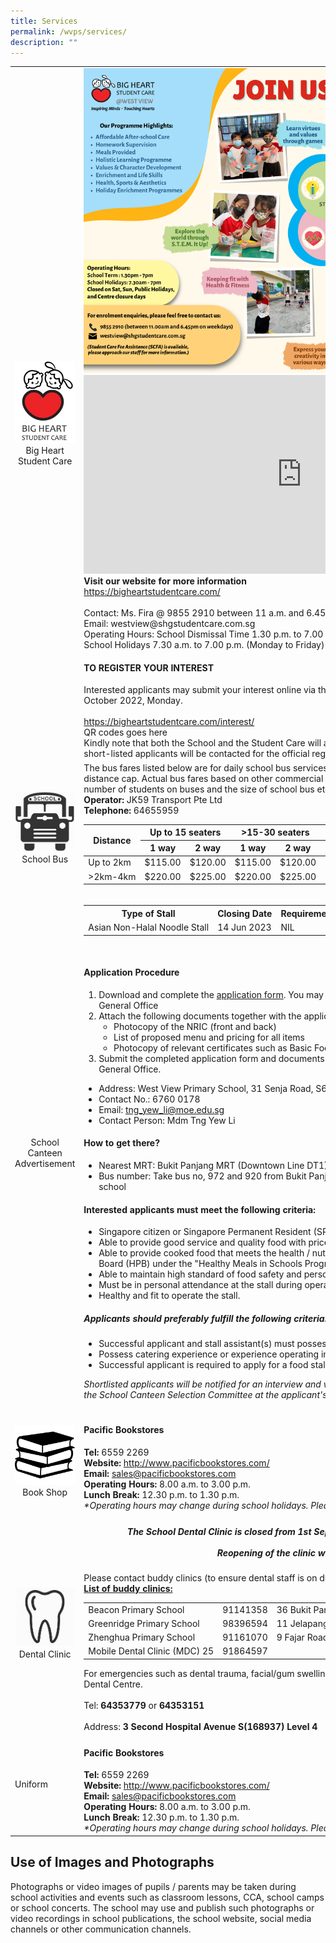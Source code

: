 ```yaml
---
title: Services
permalink: /wvps/services/
description: ""
---
```

<table>
  <tbody>
    <tr>
      <td style="text-align:center;">
				<img alt="" src="/images/logo.jpeg">
				Big Heart Student Care</td>
      <td>
      <img alt="Big Hear Student Care Poster" src="/images/West%20View%20SCC%20Info.png"><br>
      <iframe width="560" height="315" src="https://www.youtube.com/embed/Do4hSWR8s4o" title="YouTube video player" frameborder="0" allow="accelerometer; autoplay; clipboard-write; encrypted-media; gyroscope; picture-in-picture" allowfullscreen="" style="margin: 0px; outline: 0px; padding: 0px; width: 698px; height: 318px;"></iframe><br>
      <strong>Visit our website for more information</strong><br>
      <a target="_blank" href="https://bigheartstudentcare.com/">https://bigheartstudentcare.com/</a><br><br>
      Contact: Ms. Fira @ 9855 2910 between 11 a.m. and 6.45 p.m. (Weekdays)<br>
      Email: westview@shgstudentcare.com.sg<br>
      Operating Hours: School Dismissal Time 1.30 p.m. to 7.00 p.m. (Monday to Friday)<br>
      School Holidays 7.30 a.m. to 7.00 p.m.  (Monday to Friday)
      <br>
      <h4>TO REGISTER YOUR INTEREST</h4>
      Interested applicants may submit your interest online via the URL online link or QR Code below by 31 October 2022, Monday.<br><br>
      <a target="_blank" href="https://bigheartstudentcare.com/interest/">https://bigheartstudentcare.com/interest/</a><br>
      QR codes goes here<br>
      Kindly note that both the School and the Student Care will assess the eligibility of the application and only short-listed applicants will be contacted for the official registration.
      </td>
    </tr>
    <tr>
      <td style="text-align:center">
				<img alt="icon of the school bus" src="/images/bus.png">
				School Bus
			</td>
      <td>The bus fares listed below are for daily school bus services by
       distance and the maximum fares for each distance cap. 
       Actual bus fares based on other commercial considerations such as the
       distance, route, number of students on buses and the size of school bus
       etc.<br>
       <strong>Operator:</strong> JK59 Transport Pte Ltd<br>
       <strong>Telephone:</strong> 64655959<br>
       <!--The codes for the fares table starts here-->
       <table>
<thead>
  <tr>
    <th rowspan="2">Distance</th>
    <th colspan="2">Up to 15 seaters</th>
    <th colspan="2">&gt;15-30 seaters</th>
    <th colspan="2">&gt;30 seaters</th>
  </tr>
  <tr>
    <th>1 way</th>
    <th>2 way</th>
    <th>1 way</th>
    <th>2 way</th>
    <th>1 way</th>
    <th>2 way</th>
  </tr>
</thead>
<tbody>
  <tr>
    <td>Up to 2km</td>
    <td>$115.00</td>
    <td>$120.00</td>
    <td>$115.00</td>
    <td>$120.00</td>
    <td>$115.00</td>
    <td>$120.00</td>
  </tr>
  <tr>
    <td>&gt;2km-4km</td>
    <td>$220.00</td>
    <td>$225.00</td>
    <td>$220.00</td>
    <td>$225.00</td>
    <td>$220.00</td>
    <td>$225.00</td>
  </tr>
</tbody>
</table>
       <!--The codes for the fares table ends here-->
       </td>
    </tr>
    <tr>
      <td style="text-align:center;">School Canteen Advertisement</td>
      <td>
      <table> <!--Stalls table starts here-->
		<tbody>
	      <tr>
		    <th>Type of Stall</th>
		    <th>Closing Date</th>
		    <th>Requirements</th>
	      </tr>
	      <tr>
		    <td>Asian Non-Halal Noodle Stall</td>
		    <td>14 Jun 2023</td>
		    <td>NIL</td>
	</tr> 
		</tbody>
	</table><!--Stalls table ends here--><br>
	<h4>Application Procedure</h4>
	<ol>
		<li>Download and complete the <a href="/files/Services/app_form_for_canteen_stall.pdf">application form</a>. You may also request for a hardcopy from the School's General Office</li>
		<li>Attach the following documents together with the application form:
			<ul>
			<li>Photocopy of the NRIC (front and back)</li>
			<li>List of proposed menu and pricing for all items</li>
			<li>Photocopy of relevant certificates such as Basic Food Hygiene Course, etc.</li>
			</ul>
		</li>
		<li>Submit the completed application form and documents by closing date via email <strong>OR</strong> to the School's General Office.</li>
	</ol>
	<ul>
		<li>Address: West View Primary School, 31 Senja Road, S677742</li>
		<li>Contact No.: 6760 0178</li>
		<li>Email: <a href="mailto: tng_yew_li@moe.edu.sg">tng_yew_li@moe.edu.sg</a></li>
		<li>Contact Person: Mdm Tng Yew Li</li>
	</ul>
	<h4>How to get there?</h4>
	<ul>
		<li>Nearest MRT: Bukit Panjang MRT (Downtown Line DT1)</li>
		<li>Bus number: Take bus no, 972 and 920 from Bukit Panjang interchange and alight in front of the school</li>
	</ul>
	<h4>Interested applicants must meet the following criteria:</h4>
	<ul>
		<li>Singapore citizen or Singapore Permanent Resident (SPR) for stallholder and stall assistant.</li>
		<li>Able to provide good service and quality food with prices determined in consultation with the school.</li>
		<li>Able to provide cooked food that meets the health / nutritional standards set by the Health Promotion Board (HPB) under the "Healthy Meals in Schools Programme (HMSP)" guidelines (see <a target="_blank" href="https://www.hpb.gov.sg/schools/school-programmes/healthy-meals-in-schools-programme">link</a>)</li>
		<li>Able to maintain high standard of food safety and personal hygiene.</li>
		<li>Must be in personal attendance at the stall during operating hours.</li>
		<li>Healthy and fit to operate the stall.</li>
		</ul>
	<h5>Applicants should preferably fulfill the following criteria:</h5>
	<ul>
		<li>Successful applicant and stall assistant(s) must possess the WSQ Basic Food Hygiene Certificate.</li>
		<li>Possess catering experience or experience operating in a school environment.</li>
		<li>Successful applicant is required to apply for a food stall license from Singapore Food Agency (SFA).</li>
	</ul>
	<p>
		<em>Shortlisted applicants will be notified for an interview and will be required to provide food sampling for the School Canteen Selection Committee at the applicant's own expense.</em>
	</p>
	</td>
    </tr>
    <tr>
      <td style="text-align:center;">
				<img alt="Icon of a stack of 3 books" src="/images/bookshop.png">
				Book Shop
			</td>
      <td>
      <h4>Pacific Bookstores</h4>
      <strong>Tel:</strong> 6559 2269<br>
      <strong>Website:</strong> <a target="_blank" href="http://www.pacificbookstores.com/">http://www.pacificbookstores.com/</a><br>
      <strong>Email:</strong> <a href="mailto:sales@pacificbookstores.com">sales@pacificbookstores.com</a><br>
      <strong>Operating Hours:</strong> 8.00 a.m. to 3.00 p.m.<br>
      <strong>Lunch Break:</strong> 12.30 p.m. to 1.30 p.m.<br>
      <em>*Operating hours may change during school holidays. Please call our School to check</em>
      </td>
    </tr>
    <tr>
      <td style="text-align:center;">
				<img alt="Icon of a tooth" src="/images/dental.jpeg">
				Dental Clinic
			</td>
      <td>
      <h5 style="text-align: center;">The School Dental Clinic is closed from 1st September 2022 to Mid-August 2023<br><br>
<em>Reopening of the clinic will be informed</em></h5>
Please contact buddy clinics (to ensure dental staff is on duty) at nearby schools for dental treatment.
<u><strong>List of buddy clinics:</strong></u>
<table>
<tbody>
  <tr>
    <td>Beacon Primary School</td>
    <td>91141358</td>
    <td>36 Bukit Panjang Ring Road S(679944)</td>
  </tr>
  <tr>
    <td>Greenridge Primary School</td>
    <td>98396594</td>
    <td>11 Jelapang Road S(677744)</td>
  </tr>
  <tr>
    <td>Zhenghua Primary School</td>
    <td>91161070</td>
    <td>9 Fajar Road S(679002)</td>
  </tr>
  <tr>
    <td>Mobile Dental Clinic (MDC) 25</td>
    <td>91864597</td>
    <td></td>
  </tr>
</tbody>
</table>
For emergencies such as dental trauma, facial/gum swellings or toothaches, please contact: HPB, School Dental Centre. 
<br><br>
Tel: <strong>64353779</strong> or <strong>64353151</strong>
<br><br>
Address: <strong>3 Second Hospital Avenue S(168937) Level 4</strong>
      </td>
    </tr>
    <tr>
      <td>Uniform</td>
      <td>
      <h4>Pacific Bookstores</h4>
      <strong>Tel:</strong> 6559 2269<br>
      <strong>Website:</strong> <a target="_blank" href="http://www.pacificbookstores.com/">http://www.pacificbookstores.com/</a><br>
      <strong>Email:</strong> <a href="mailto:sales@pacificbookstores.com">sales@pacificbookstores.com</a><br>
      <strong>Operating Hours:</strong> 8.00 a.m. to 3.00 p.m.<br>
      <strong>Lunch Break:</strong> 12.30 p.m. to 1.30 p.m.<br>
      <em>*Operating hours may change during school holidays. Please call our School to check</em>
      </td>
    </tr>
  </tbody>
</table>


Use of Images and Photographs
-----------------------------

Photographs or video images of pupils / parents may be taken during school activities and events such as classroom lessons, CCA, school camps or school concerts. The school may use and publish such photographs or video recordings in school publications, the school website, social media channels or other communication channels.